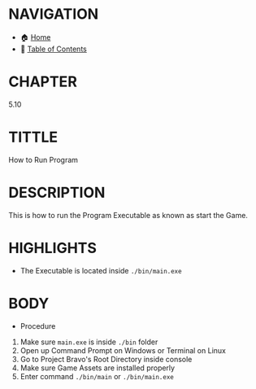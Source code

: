 # NAVIGATION
- 🏠 [Home](../../../README.md)
- 📖 [Table of Contents](../docs_Chapter_0.00_Welcome/doc_Chapter_0.10_Table_of_Contents.md)


# CHAPTER
5.10

# TITTLE
How to Run Program

# DESCRIPTION
This is how to run the Program Executable as known as start the Game.

# HIGHLIGHTS
- The Executable is located inside `./bin/main.exe`


# BODY
- Procedure
1. Make sure `main.exe` is inside `./bin` folder
2. Open up Command Prompt on Windows or Terminal on Linux
3. Go to Project Bravo's Root Directory inside console
4. Make sure Game Assets are installed properly
5. Enter command `./bin/main` or `./bin/main.exe`